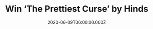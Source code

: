 ---
campaign-uuid: "c-5cef12cc-f6bd-4e82-9080-58923d042e6a"
type: "Competition"
category: "Music"
date: "2020-06-09T06:00:00.000Z"
end-date: "2020-07-09T23:59:00.000Z"
disable-form: false
is_promoted: false
has_entry_page: true
title: "Win ‘The Prettiest Curse’ by Hinds"
competition-description: "<p>’The Prettiest Curse’ is a record positively bursting\
  \ with life, with the band finally harnessing the full extent of their pop prowess\
  \ and unleashing songs which sound bigger, bolder, and more complex than anything\
  \ they have done before. We have great news because we are giving away a copy of\
  \ the brand new album by the Hinds.</p>\n<p>Click below for a chance to take it\
  \ home with you now.</p>\n"
hero-header: "Win ‘The Prettiest Curse’ by Hinds"
terms-confirmation: "N/A"
banner-img: "https://assets.expresslyapp.com/asset-66fdc20a-88df-4e49-ac96-5e300d596830.jpg"
logo-left-href: "http://club.expressly.io"
logo-left-image: "https://assets.expresslyapp.com/asset-54692471-5924-433c-96b1-0694ac6c6a62.jpg"
logo-left-title: "Expressly club"
bg-image-hero: "https://assets.expresslyapp.com/asset-dce51531-c40c-4ac6-bddf-a5ec898f0778.jpg"
bg-image-first: "https://assets.expresslyapp.com/asset-daa8bd64-1ba6-44de-8831-4dcb6cb0c533.jpg"
section1-content: "<p>With ‘The Prettiest Curse’ Hinds shrug off any remaining lo-fi\
  \ accusations and unveil a widescreen beast of an album, not so much a shift as\
  \ a quantum leap in their evolution as a band. This is a record positively bursting\
  \ with life, with the band finally harnessing the full extent of their pop prowess\
  \ and unleashing songs which sound bigger, bolder, and more complex than anything\
  \ they have done before. Here, they double down on what, precisely, makes them so\
  \ special, the bright melodies betraying heartbreaking themes of isolation and betrayal,\
  \ the empowering, don’t mess with us all-girl gang glow - while going even further.</p>\n\
  <p>Enter below for a chance to win it now.</p>\n"
entry-title: "Win ‘The Prettiest Curse’ by Hinds"
entry-content: "<p>Enter the draw to win ‘The Prettiest Curse’ by Hinds by completing\
  \ the form below before 23:59 on the 8th of July 2020.</p>\n"
has-winner: false
prize-description: "‘The Prettiest Curse’ by Hinds"
special-conditions: "Multiple entries are allowed up to one every day.\r\n\r\nThis\
  \ competition is also available on: https://aaa.nme.com/competitions/prettiest-curse-hinds-new-album"
country-restrictions:
- "GB"
---